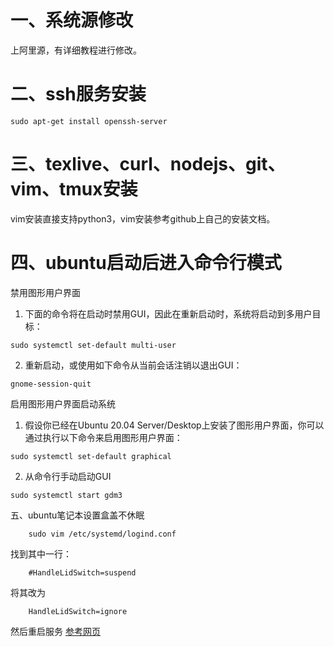 # 一、系统源修改
上阿里源，有详细教程进行修改。 
# 二、ssh服务安装
```
sudo apt-get install openssh-server
```
# 三、texlive、curl、nodejs、git、vim、tmux安装
vim安装直接支持python3，vim安装参考github上自己的安装文档。
# 四、ubuntu启动后进入命令行模式
禁用图形用户界面
1. 下面的命令将在启动时禁用GUI，因此在重新启动时，系统将启动到多用户目标：
```
sudo systemctl set-default multi-user
```
2. 重新启动，或使用如下命令从当前会话注销以退出GUI：
```
gnome-session-quit
```
启用图形用户界面启动系统
1. 假设你已经在Ubuntu 20.04 Server/Desktop上安装了图形用户界面，你可以通过执行以下命令来启用图形用户界面：
```
sudo systemctl set-default graphical
```
2. 从命令行手动启动GUI
```
sudo systemctl start gdm3
```
五、ubuntu笔记本设置盒盖不休眠 
```
	sudo vim /etc/systemd/logind.conf
```
找到其中一行：
```
	#HandleLidSwitch=suspend
```
将其改为
```
	HandleLidSwitch=ignore
```
然后重启服务
[参考网页](://www.jianshu.com/p/3fe469fc60c9)

